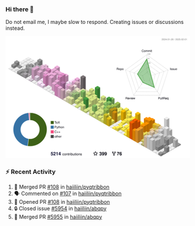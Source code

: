 ### Hi there 👋

Do not email me, I maybe slow to respond. Creating issues or discussions instead.

![](./profile-3d-contrib/profile-season-animate.svg)

### :zap: Recent Activity

<!--START_SECTION:activity-->
1. 🎉 Merged PR [#108](https://github.com/haiiliin/pyqtribbon/pull/108) in [haiiliin/pyqtribbon](https://github.com/haiiliin/pyqtribbon)
2. 🗣 Commented on [#107](https://github.com/haiiliin/pyqtribbon/issues/107#issuecomment-2623763067) in [haiiliin/pyqtribbon](https://github.com/haiiliin/pyqtribbon)
3. 💪 Opened PR [#108](https://github.com/haiiliin/pyqtribbon/pull/108) in [haiiliin/pyqtribbon](https://github.com/haiiliin/pyqtribbon)
4. 🔒 Closed issue [#5954](https://github.com/haiiliin/abqpy/issues/5954) in [haiiliin/abqpy](https://github.com/haiiliin/abqpy)
5. 🎉 Merged PR [#5955](https://github.com/haiiliin/abqpy/pull/5955) in [haiiliin/abqpy](https://github.com/haiiliin/abqpy)
<!--END_SECTION:activity-->
